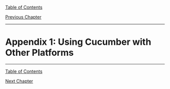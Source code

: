 [Table of Contents](_toc.md)

[Previous Chapter](ch16.md)

---

# Appendix 1: Using Cucumber with Other Platforms #


---
[Table of Contents](_toc.md)

[Next Chapter](appendix2.md)
